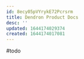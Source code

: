 ```yaml
---
id: 8ecy05pVYrykE72Pcrsrm
title: Dendron Product Docs
desc: ''
updated: 1644174029374
created: 1644174017081
---
```



#todo